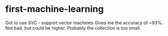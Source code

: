 # first-machine-learning
Got to use SVC - support vector machines
Gives me the accuracy of ~93%. Not bad, but could be higher. Probably the collection is too small.
